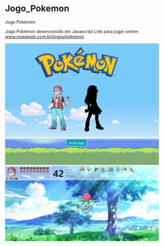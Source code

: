 # Jogo_Pokemon
Jogo Pokémon

Jogo Pokémon desenvolvido em Javascript
Link para jogar online:
www.nowaweb.com.br/jogos/pokemon  

<img src="imagens/capa1.jpg"/>
<img src="imagens/capa2.jpg"/>
